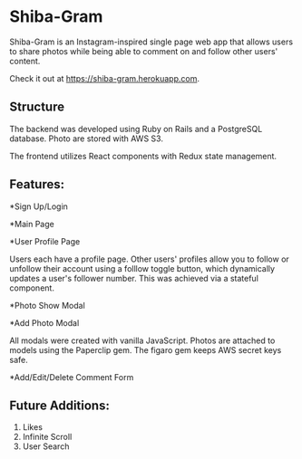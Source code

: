 # Shiba-Gram 
Shiba-Gram is an Instagram-inspired single page web app that allows users to share photos while being able to comment on and follow other users' content. 

Check it out at https://shiba-gram.herokuapp.com. 

## Structure 

The backend was developed using Ruby on Rails and a PostgreSQL database. Photo are stored with AWS S3. 

The frontend utilizes React components with Redux state management. 

## Features: 
*Sign Up/Login 

*Main Page 

*User Profile Page 

Users each have a profile page. Other users' profiles allow you to follow or unfollow their account using a folllow toggle button, which dynamically updates a user's follower number. This was achieved via a stateful component. 

*Photo Show Modal 

*Add Photo Modal 

All modals were created with vanilla JavaScript. Photos are attached to models using the Paperclip gem. The figaro gem keeps AWS secret keys safe. 

*Add/Edit/Delete Comment Form 


## Future Additions: 

1. Likes
2. Infinite Scroll 
3. User Search 
